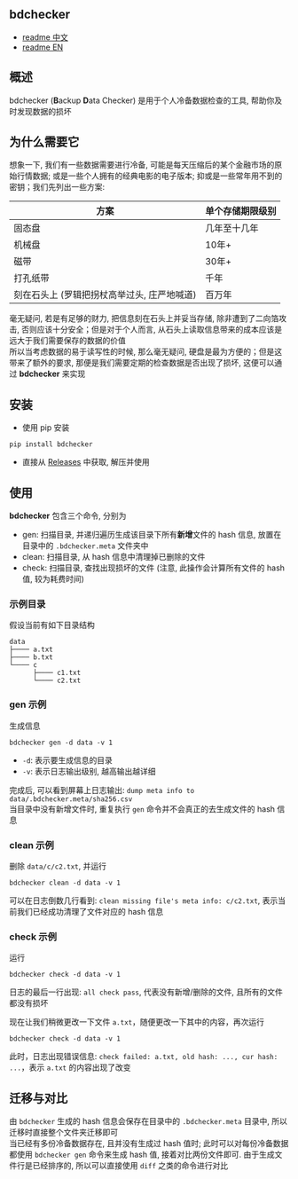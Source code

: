 ## bdchecker

* [readme 中文](./README_cn.md)
* [readme EN](./README.md)

## 概述
bdchecker (**B**ackup **D**ata Checker) 是用于个人冷备数据检查的工具, 帮助你及时发现数据的损坏  

## 为什么需要它
想象一下, 我们有一些数据需要进行冷备, 可能是每天压缩后的某个金融市场的原始行情数据; 或是一些个人拥有的经典电影的电子版本; 抑或是一些常年用不到的密钥；我们先列出一些方案:  

| 方案 | 单个存储期限级别 |
| ---- | ---- |
| 固态盘 | 几年至十几年 |
| 机械盘 | 10年+ |
| 磁带 | 30年+ |
| 打孔纸带 | 千年 |
| 刻在石头上 (罗辑把拐杖高举过头, 庄严地喊道) | 百万年 |

毫无疑问, 若是有足够的财力, 把信息刻在石头上并妥当存储, 除非遭到了二向箔攻击, 否则应该十分安全；但是对于个人而言, 从石头上读取信息带来的成本应该是远大于我们需要保存的数据的价值  
所以当考虑数据的易于读写性的时候, 那么毫无疑问, 硬盘是最为方便的；但是这带来了额外的要求, 那便是我们需要定期的检查数据是否出现了损坏, 这便可以通过 **bdchecker** 来实现  

## 安装
* 使用 pip 安装
```
pip install bdchecker
```
* 直接从 [Releases](https://github.com/MuggleWei/bdchecker/releases) 中获取, 解压并使用

## 使用
**bdchecker** 包含三个命令, 分别为
* gen: 扫描目录, 并递归遍历生成该目录下所有**新增**文件的 hash 信息, 放置在目录中的 `.bdchecker.meta` 文件夹中
* clean: 扫描目录, 从 hash 信息中清理掉已删除的文件
* check: 扫描目录, 查找出现损坏的文件 (注意, 此操作会计算所有文件的 hash 值, 较为耗费时间)

### 示例目录
假设当前有如下目录结构  
```
data
├──── a.txt
├──── b.txt
└──── c
      ├──── c1.txt
      └──── c2.txt
```

### gen 示例
生成信息
```
bdchecker gen -d data -v 1
```
* `-d`: 表示要生成信息的目录
* `-v`: 表示日志输出级别, 越高输出越详细

完成后, 可以看到屏幕上日志输出: `dump meta info to data/.bdchecker.meta/sha256.csv`  
当目录中没有新增文件时, 重复执行 `gen` 命令并不会真正的去生成文件的 hash 信息  

### clean 示例
删除 `data/c/c2.txt`, 并运行
```
bdchecker clean -d data -v 1
```

可以在日志倒数几行看到: `clean missing file's meta info: c/c2.txt`, 表示当前我们已经成功清理了文件对应的 hash 信息

### check 示例
运行
```
bdchecker check -d data -v 1
```
日志的最后一行出现: `all check pass`, 代表没有新增/删除的文件, 且所有的文件都没有损坏  

现在让我们稍微更改一下文件 `a.txt`，随便更改一下其中的内容，再次运行
```
bdchecker check -d data -v 1
```
此时，日志出现错误信息: `check failed: a.txt, old hash: ..., cur hash: ...`，表示 `a.txt` 的内容出现了改变

## 迁移与对比
由 `bdchecker` 生成的 hash 信息会保存在目录中的 `.bdchecker.meta` 目录中, 所以迁移时直接整个文件夹迁移即可  
当已经有多份冷备数据存在, 且并没有生成过 hash 值时; 此时可以对每份冷备数据都使用 `bdchecker gen` 命令来生成 hash 值, 接着对比两份文件即可. 由于生成文件行是已经排序的, 所以可以直接使用 `diff` 之类的命令进行对比
